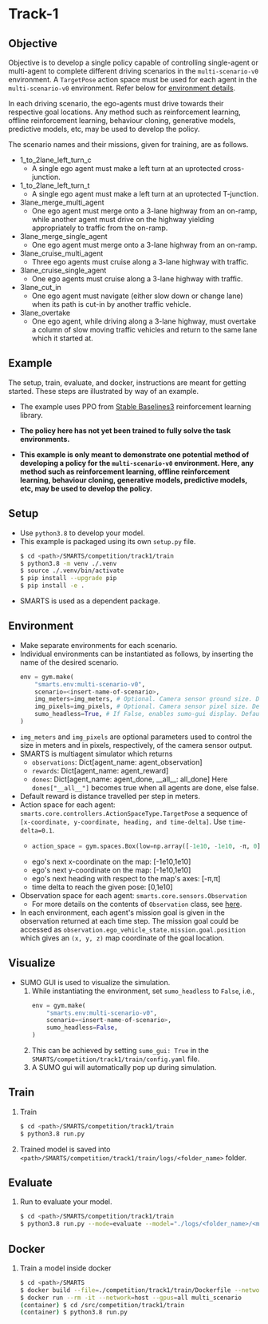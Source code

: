 # Track-1

## Objective
Objective is to develop a single policy capable of controlling single-agent or multi-agent to complete different driving scenarios in the `multi-scenario-v0` environment. A `TargetPose` action space must be used for each agent in the `multi-scenario-v0` environment. Refer below for [environment details](#environment).

In each driving scenario, the ego-agents must drive towards their respective goal locations. Any method such as reinforcement learning, offline reinforcement learning, behaviour cloning, generative models, predictive models, etc, may be used to develop the policy.

The scenario names and their missions, given for training, are as follows.

- 1_to_2lane_left_turn_c 
    + A single ego agent must make a left turn at an uprotected cross-junction.
- 1_to_2lane_left_turn_t 
    + A single ego agent must make a left turn at an uprotected T-junction.
- 3lane_merge_multi_agent
    + One ego agent must merge onto a 3-lane highway from an on-ramp, while another agent must drive on the highway yielding appropriately to traffic from the on-ramp.
- 3lane_merge_single_agent
    + One ego agent must merge onto a 3-lane highway from an on-ramp.
- 3lane_cruise_multi_agent
    + Three ego agents must cruise along a 3-lane highway with traffic.
- 3lane_cruise_single_agent
    + One ego agents must cruise along a 3-lane highway with traffic.
- 3lane_cut_in
    + One ego agent must navigate (either slow down or change lane) when its path is cut-in by another traffic vehicle.
- 3lane_overtake
    + One ego agent, while driving along a 3-lane highway, must overtake a column of slow moving traffic vehicles and return to the same lane which it started at.

## Example
The setup, train, evaluate, and docker, instructions are meant for getting started. These steps are illustrated by way of an example.

+ The example uses PPO from [Stable Baselines3](https://github.com/DLR-RM/stable-baselines3) reinforcement learning library.

+ **The policy here has not yet been trained to fully solve the task environments.** 

+ **This example is only meant to demonstrate one potential method of developing a policy for the `multi-scenario-v0` environment. Here, any method such as reinforcement learning, offline reinforcement learning, behaviour cloning, generative models, predictive models, etc, may be used to develop the policy.**

## Setup
+ Use `python3.8` to develop your model.
+ This example is packaged using its own `setup.py` file.
    ```bash
    $ cd <path>/SMARTS/competition/track1/train
    $ python3.8 -m venv ./.venv
    $ source ./.venv/bin/activate
    $ pip install --upgrade pip
    $ pip install -e .
    ```
+ SMARTS is used as a dependent package.

## Environment
+ Make separate environments for each scenario. 
+ Individual environments can be instantiated as follows, by inserting the name of the desired scenario.
    ```python
    env = gym.make(
        "smarts.env:multi-scenario-v0",
        scenario=<insert-name-of-scenario>,
        img_meters=img_meters, # Optional. Camera sensor ground size. Defaults to 64 meters.
        img_pixels=img_pixels, # Optional. Camera sensor pixel size. Defaults to 256 pixels.
        sumo_headless=True, # If False, enables sumo-gui display. Defaults to True. 
    )
    ```
+ `img_meters` and `img_pixels` are optional parameters used to control the size in meters and in pixels, respectively, of the camera sensor output.
+ SMARTS is multiagent simulator which returns
    + `observations`: Dict[agent_name: agent_observation]
    + `rewards`: Dict[agent_name: agent_reward]
    + `dones`: Dict[agent_name: agent_done, \_\_all\_\_: all_done]
    Here `dones["__all__"]` becomes true when all agents are done, else false.
+ Default reward is distance travelled per step in meters.
+ Action space for each agent: `smarts.core.controllers.ActionSpaceType.TargetPose` a sequence of `[x-coordinate, y-coordinate, heading, and time-delta]`. Use `time-delta=0.1`.
    + ```python
      action_space = gym.spaces.Box(low=np.array([-1e10, -1e10, -π, 0]), high=np.array([1e10, 1e10, π, 1e10]), dtype=np.float32)
      ```
    + ego's next x-coordinate on the map: [-1e10,1e10]
    + ego's next y-coordinate on the map: [-1e10,1e10]
    + ego's next heading with respect to the map's axes: [-π,π]
    + time delta to reach the given pose: [0,1e10]
+ Observation space for each agent: `smarts.core.sensors.Observation`
    + For more details on the contents of `Observation` class, see [here](https://github.com/huawei-noah/SMARTS/blob/comp-1/smarts/core/sensors.py#L186).
+ In each environment, each agent's mission goal is given in the observation returned at each time step. The mission goal could be accessed as `observation.ego_vehicle_state.mission.goal.position` which gives an `(x, y, z)` map coordinate of the goal location.

## Visualize
+ SUMO GUI is used to visualize the simulation. 
    1. While instantiating the environment, set `sumo_headless` to `False`, i.e.,
        ```python 
        env = gym.make(
            "smarts.env:multi-scenario-v0",
            scenario=<insert-name-of-scenario>,
            sumo_headless=False,
        )
        ```
    1. This can be achieved by setting `sumo_gui: True` in the `SMARTS/competition/track1/train/config.yaml` file. 
    1. A SUMO gui will automatically pop up during simulation.

## Train
1. Train
    ```bash
    $ cd <path>/SMARTS/competition/track1/train
    $ python3.8 run.py
    ```
1. Trained model is saved into `<path>/SMARTS/competition/track1/train/logs/<folder_name>` folder.

## Evaluate
1. Run to evaluate your model.
    ```bash
    $ cd <path>/SMARTS/competition/track1/train
    $ python3.8 run.py --mode=evaluate --model="./logs/<folder_name>/<model>"
    ```

## Docker
1. Train a model inside docker
    ```bash
    $ cd <path>/SMARTS
    $ docker build --file=./competition/track1/train/Dockerfile --network=host --tag=multi_scenario .
    $ docker run --rm -it --network=host --gpus=all multi_scenario
    (container) $ cd /src/competition/track1/train
    (container) $ python3.8 run.py
    ```
